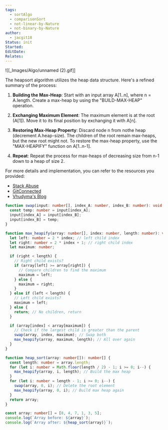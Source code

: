 ```yaml
---
tags:
  - sortAlgo
  - comparisonSort
  - not-linear-by-Nature
  - not-binary-by-Nature
author:
  - jacgit18
Status: init
Started: 
EditDate: 
Relates:
---
```

![[_Images/Algo/unnamed (2).gif]]


The heapsort algorithm utilizes the heap data structure. Here's a refined summary of the process:

1. **Building the Max-Heap**: Start with an input array A[1..n], where n = A.length. Create a max-heap by using the "BUILD-MAX-HEAP" operation.

2. **Exchanging Maximum Element**: The maximum element is at the root (A[1]). Move it to its final position by exchanging it with A[n].

3. **Restoring Max-Heap Property**: Discard node n from nothe heap (decrement A.heap-size). The children of the root remain max-heaps, but the new root might not. To restore the max-heap property, use the "MAX-HEAPIFY" function on A[1..n-1].

4. **Repeat**: Repeat the process for max-heaps of decreasing size from n-1 down to a heap of size 2.

For more details and implementation, you can refer to the resources you provided:

- [Stack Abuse](https://stackabuse.com/heap-sort-in-javascript/)
- [GitConnected](https://levelup.gitconnected.com/heapsort-for-javascript-newbies-598d25477d55)
- [Vhudyma's Blog](https://vhudyma-blog.eu/2020-09-22-algorithms-heap-sort-in-javascript/)


```typescript
function swap(input: number[], index_A: number, index_B: number): void {
  const temp: number = input[index_A];
  input[index_A] = input[index_B];
  input[index_B] = temp;
}

function max_heapify(array: number[], index: number, length: number): void {
  let left: number = 2 * index; // left child index
  let right: number = 2 * index + 1; // right child index
  let maximum: number;

  if (right < length) {
    // Right child exists?
    if (array[left] >= array[right]) {
      // Compare children to find the maximum
      maximum = left;
    } else {
      maximum = right;
    }
  } else if (left < length) {
    // Left child exists?
    maximum = left;
  } else {
    return; // No children, return
  }

  if (array[index] < array[maximum]) {
    // Check if the largest child is greater than the parent
    swap(array, index, maximum); // Swap both
    max_heapify(array, maximum, length); // All over again
  }
}

function heap_sort(array: number[]): number[] {
  const length: number = array.length;
  for (let i: number = Math.floor(length / 2) - 1; i >= 0; i--) {
    max_heapify(array, i, length); // Build the max heap
  }
  for (let i: number = length - 1; i >= 0; i--) {
    swap(array, 0, i); // Delete the root element
    max_heapify(array, 0, i); // Build max heap again
  }
  return array;
}

const array: number[] = [8, 4, 7, 1, 3, 5];
console.log(`Array before: ${array}`);
console.log(`Array after: ${heap_sort(array)}`);
```

